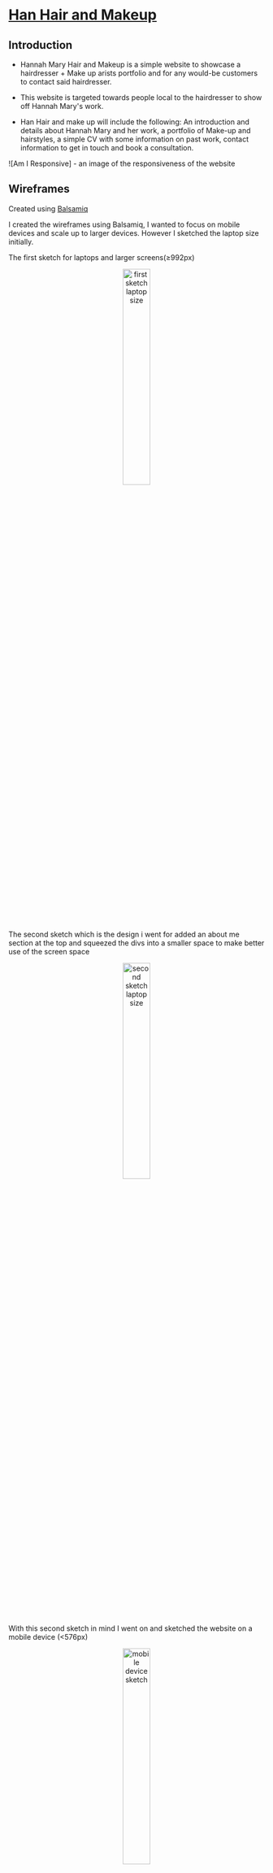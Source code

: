 # [Han Hair and Makeup](https://cjperk445.github.io/hairandmakeup/)

## Introduction

- Hannah Mary Hair and Makeup is a simple website to showcase a hairdresser + Make up arists portfolio and for any would-be customers to contact said hairdresser.

- This website is targeted towards people local to the hairdresser to show off Hannah Mary's work.

- Han Hair and make up will include the following: An introduction and details about Hannah Mary and her work, a portfolio of Make-up and hairstyles, a simple CV with some information on past work, contact information to get in touch and book a consultation.

![Am I Responsive] - an image of the responsiveness of the website

## Wireframes

Created using [Balsamiq](https://balsamiq.com)

I created the wireframes using Balsamiq, I wanted to focus on mobile devices and scale up to larger devices. However I sketched the laptop size initially.

The first sketch for laptops and larger screens(≥992px)
<div style="text-align: center">
<img src="assets/images/readme/1_wireframe.png" width="33%" height="33%" alt="first sketch laptop size">
</div>

The second sketch which is the design i went for added an about me section at the top and squeezed the divs into a smaller space to make better use of the screen space
<div style="text-align: center">
<img src="assets/images/readme/2_wireframe.png" width="33%" height="33%" alt="second sketch laptop size">
</div>

With this second sketch in mind I went on and sketched the website on a mobile device (<576px)
<div style="text-align: center">
<img src="assets/images/readme/4_wireframe.png" width="33%" height="33%" alt="mobile device sketch">
</div>

Once I was happy I went on to sketch the portfolio page. Early on I'd decided to take inspiration from the love running project that the website would have a masonry wall approach and a seperate CV area at the bottom. The masonry wall would be responsive to the screen size as the sketch below illustrates, it would be utilising the CSS column-count property. 
<div style="text-align: center">
<img src="assets/images/readme/5_wireframe.png" width="33%" height="33%" alt="mobile device portfolio sketch">
<img src="assets/images/readme/6_wireframe.png" width="50%" height="50%" alt="sketch of portfolio page different screen sizes" style="vertical-align:top">
</div>

Then the Contact Page: 
<div style="text-align: center">
<img src="assets/images/readme/7_wireframe.png" width="33%" height="33%" alt="mobile device contact sketch">
<img src="assets/images/readme/8_wireframe.png" width="33%" height="33%" alt="laptop or larger contact page" style="vertical-align:top">
</div>


Whilst building and testing the site the social media links at the top of the page were not as aesthetically pleasing as I wanted so I moved the logos to sit next to the nav links in the navbar. 
<div style="text-align: center">
<img src="assets/images/readme/3_wireframe.png" width="50%" height="50%" alt="move social media logos">
</div>

## About the build:

### index.html
I started the project and created all of the required pages: index.html, contact.html, portfolio.html,<br>

I created the assets and images folder, further on I would seperate the images folder into sub-sections as there were numerous styles of work on offer, these further sub-folders were labelled Hair, Makeup, Awards and Readme. This will hopefully make it easy to navigate to specific images within the folder tree.

### contact.html

### portfolio.html


added basic structure of main page, used bootstrap nav bar, will edit for own function later. 
added css stylesheet, including css variables for main color scheme. 
had to change colour scheme as there was not enough contrast with the primary and highlight colors used https://webaim.org/resources/contrastchecker/ to check. 
made an error whilst creating favicon, had to remake it with better size of logo so it would show up better on the tab
11/12/2024 decided to remove social bar from top of the screen and added to the navbar, made sure to center it on smaller screens, then spaced them out ans shrunk them on larger screen

### Testing

## Testing Index.html


|           Action            |                                Expectation                                 | Outcome |
| :-------------------------: | :------------------------------------------------------------------------: | :-----: |
|           Header            |                          Adjusts with screen size                          |  Pass   |
|        Click on logo        |                           Takes you to home page                           |  Pass   |
|       Navigation bar        |                 Active page Highlighted, adjusts with size                 |  Pass   |
|    Navigation bar - Home    |            Clicked from Index.html it Takes you to index.html              |  Pass   |
|    Navigation bar - About   |Clicked from Index.html it Takes you to index.html and scrolls to #about    |  Pass   |
| Navigation bar - Portfolio  |Clicked from Index.html it Takes you to portfolio.html                      |  Pass   |
|    Navigation bar - CV      |Clicked from Index.html it Takes you to portfolio.html and scrolls to #cv   |  Pass   |
|  Navigation bar - Instagram |Clicked from Index.html it opens instagram.com in new tab                   |  Pass   |
|   Navigation bar - Facebook |Clicked from Index.html it opens facebook.com in new tab                    |  Pass   |
|    Navigation bar - X       |Clicked from Index.html it opens twitter.com in new tab                     |  Pass   |
|  Navigation bar - Pinterest |Clicked from Index.html it opens pinterest.com in new tab                   |  Pass   |
| Nav bar links: on hover     | They change colour                                                         |  Pass   |
| Nav bar Social links: on hover     | They change colour                                                  |  Pass   |
| Carousel id #makeupCarousel |Both Carousel Buttons work to flip through pictures                         |  Pass   |
| Carousel id #hair  Carousel |Both Carousel Buttons work to flip through pictures                         |  Pass   |
| Drop me a line! Button      |when clicked takes you to contact.html                                      |  Pass   |
| Drop me a line! Button on hover|Changes Colour                                                           |  Pass   |
| Bottom bar Social links: on hover     | They change colour                                               |  Pass   |
|  Bottom Bar - Instagram     |Clicked from Index.html it opens instagram.com in new tab                   |  Pass   |
|   Bottom Bar - Facebook     |Clicked from Index.html it opens facebook.com in new tab                    |  Pass   |
|   Bottom Bar - X            |Clicked from Index.html it opens twitter.com in new tab                     |  Pass   |
|  Bottom Bar - Pinterest     |Clicked from Index.html it opens pinterest.com in new tab                   |  Pass   |

## Testing Portfolio Page

|           Action            |                                Expectation                                 | Outcome |
| :-------------------------: | :------------------------------------------------------------------------: | :-----: |
|           Header            |                          Adjusts with screen size                          |  Pass   |
|        Click on logo        |                           Takes you to home page                           |  Pass   |
|       Navigation bar        |                 Active page Highlighted, adjusts with size                 |  Pass   |
|    Navigation bar - Home    |            Takes you to index.html                                         |  Pass   |
|    Navigation bar - About   | Takes you to index.html and scrolls to #about                              |  Pass   |
| Navigation bar - Portfolio  | Takes you to portfolio.html                                                |  Pass   |
|    Navigation bar - CV      | it Takes you to portfolio.html and scrolls to #CV                          |  Pass   |
|  Navigation bar - Instagram | it opens instagram.com in new tab                                          |  Pass   |
|   Navigation bar - Facebook | it opens facebook.com in new tab                                           |  Pass   |
|    Navigation bar - X       | it opens twitter.com in new tab                                            |  Pass   |
|  Navigation bar - Pinterest |it opens pinterest.com in new tab                                           |  Pass   |
| Nav bar links: on hover     | They change colour                                                         |  Pass   |
| Nav bar Social links: on hover     | They change colour                                                  |  Pass   |
| Images in portfolio         |Adjust with screen size, different # of columns dependant on screen size    |  Pass   |
| Images in portfolio on hover|  They zoom out and change z-index to front of screen                       |  Pass   |
| CV on Hover                 |Changes Colour                                                              |  Pass   |
| Bottom bar Social links: on hover     | They change colour                                               |  Pass   |
|  Bottom Bar - Instagram     |Clicked from Index.html it opens instagram.com in new tab                   |  Pass   |
|   Bottom Bar - Facebook     |Clicked from Index.html it opens facebook.com in new tab                    |  Pass   |
|   Bottom Bar - X            |Clicked from Index.html it opens twitter.com in new tab                     |  Pass   |
|  Bottom Bar - Pinterest     |Clicked from Index.html it opens pinterest.com in new tab                   |  Pass   |

## Testing Contact Page

|           Action            |                                Expectation                                 | Outcome |
| :-------------------------: | :------------------------------------------------------------------------: | :-----: |
|           Header            |                          Adjusts with screen size                          |  Pass   |
|        Click on logo        |                           Takes you to home page                           |  Pass   |
|       Navigation bar        |                 Active page Highlighted, adjusts with size                 |  Pass   |
|    Navigation bar - Home    |            Takes you to index.html                                         |  Pass   |
|    Navigation bar - About   | Takes you to index.html and scrolls to #about                              |  Pass   |
| Navigation bar - Portfolio  | Takes you to portfolio.html                                                |  Pass   |
|    Navigation bar - CV      | it Takes you to portfolio.html and scrolls to #CV                          |  Pass   |
|  Navigation bar - Instagram | it opens instagram.com in new tab                                          |  Pass   |
|   Navigation bar - Facebook | it opens facebook.com in new tab                                           |  Pass   |
|    Navigation bar - X       | it opens twitter.com in new tab                                            |  Pass   |
|  Navigation bar - Pinterest |it opens pinterest.com in new tab                                           |  Pass   |
| Nav bar links: on hover     | They change colour                                                         |  Pass   |
| Nav bar Social links: on hover     | They change colour                                                  |  Pass   |
| Images in portfolio         |Adjust with screen size, different # of columns dependant on screen size    |  Pass   |
| Images in portfolio on hover|  They zoom out and change z-index to front of screen                       |  Pass   |
| CV on Hover                 |Changes Colour                                                              |  Pass   |
| Bottom bar Social links: on hover     | They change colour                                               |  Pass   |
|  Bottom Bar - Instagram     |Clicked from Index.html it opens instagram.com in new tab                   |  Pass   |
|   Bottom Bar - Facebook     |Clicked from Index.html it opens facebook.com in new tab                    |  Pass   |
|   Bottom Bar - X            |Clicked from Index.html it opens twitter.com in new tab                     |  Pass   |
|  Bottom Bar - Pinterest     |Clicked from Index.html it opens pinterest.com in new tab                   |  Pass   |











### HTML Validator

!!

### CSS Validator

!!

## Deployment

- The site was deployed to GitHub pages.

- Steps of deployment:

1. Open repository [Han Hair And Makeup](https://github.com/cjperk445/hairandmakeup).
2. Go to settings.
3. Locate the Pages link in the menu section on the left of the screen.
4. Locate the Branch, click on none then and select main option.
5. Click on the save button.
6. After couple of minutes reload the page and you will have a live site at the top of the site.
7. Click on the link and it will take you to a live site. 

- Local deployment steps:

1. Open my repository [Han Hair And Makeup](https://github.com/cjperk445/hairandmakeup).
2. Locate and click on the green button with Code written on it.
3. Copy the link from the menu
4. Clone the code onto your machine and start working on the code.

## Credits
- The code used so the images in the portfolio hover comes from: [codeply] (https://www.codeply.com/go/JuADMG3eTG/bootstrap-image-hover-css-zoom-scale)I then added "z-hover 1" so the image hovered over will cover the other images by coming to the front.
- The masonry wall effect code was learnt from the "Love running" module and used near verbatim.

### Code


### Media

- All Hair and Makeup photos used on the site were taken (with permission) from [hanjones23's site](https://hanjones23.wixsite.com/portfolio)
- The colour pallet and colour scheme were taken as an inspiration from [Pinterest](https://www.pinterest.com)
- The Favicon image was created using [Bing Image Creator](https://www.bing.com/images/create) then turned into a favicon using [Favicon.io](https://favicon.io/)
- The Award logos were either created by myself using [gimp](https://www.gimp.org/) or borrowed from [The Wedding industry Awards](https://www.the-wedding-industry-awards.co.uk/) and [The Welsh Hair and Beauty awards](https://www.facebook.com/WelshHairandBeautyAwards/)


